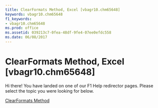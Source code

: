 ```yaml
---
title: ClearFormats Method, Excel [vbagr10.chm65648]
keywords: vbagr10.chm65648
f1_keywords:
- vbagr10.chm65648
ms.prod: office
ms.assetid: 039213c7-0fea-48df-9fe4-07ee0efdc558
ms.date: 06/08/2017
---
```



# ClearFormats Method, Excel [vbagr10.chm65648]

Hi there! You have landed on one of our F1 Help redirector pages. Please select the topic you were looking for below.

[ClearFormats Method](http://msdn.microsoft.com/library/a238ae6f-a673-f49b-1bd5-414d93beb97e%28Office.15%29.aspx)

